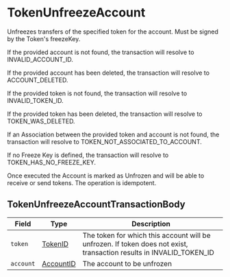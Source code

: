 # TokenUnfreezeAccount

Unfreezes transfers of the specified token for the account. Must be signed by the Token's freezeKey.

If the provided account is not found, the transaction will resolve to INVALID\_ACCOUNT\_ID.

If the provided account has been deleted, the transaction will resolve to ACCOUNT\_DELETED.

If the provided token is not found, the transaction will resolve to INVALID\_TOKEN\_ID.

If the provided token has been deleted, the transaction will resolve to TOKEN\_WAS\_DELETED.

If an Association between the provided token and account is not found, the transaction will resolve to TOKEN\_NOT\_ASSOCIATED\_TO\_ACCOUNT.

If no Freeze Key is defined, the transaction will resolve to TOKEN\_HAS\_NO\_FREEZE\_KEY.

Once executed the Account is marked as Unfrozen and will be able to receive or send tokens. The operation is idempotent.

## TokenUnfreezeAccountTransactionBody

| Field     | Type                                     | Description                                                                                                           |
| --------- | ---------------------------------------- | --------------------------------------------------------------------------------------------------------------------- |
| `token`   | [TokenID](../basic-types/tokenid.md)     | The token for which this account will be unfrozen. If token does not exist, transaction results in INVALID\_TOKEN\_ID |
| `account` | [AccountID](../basic-types/accountid.md) | The account to be unfrozen                                                                                            |
